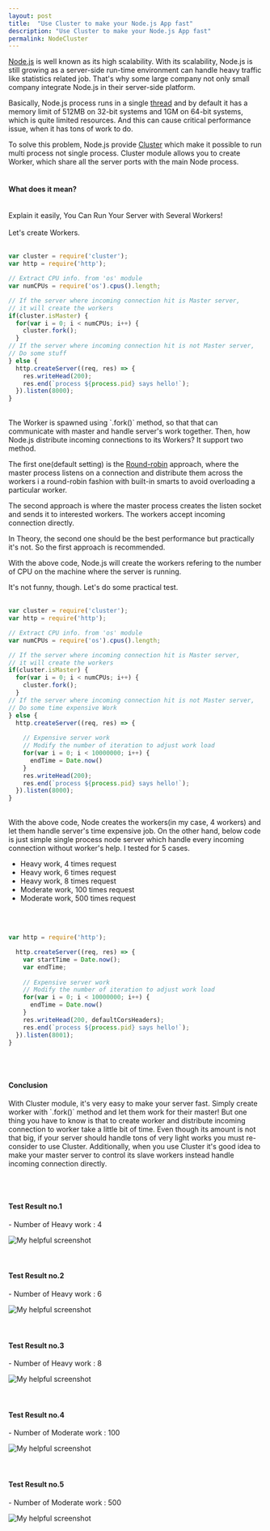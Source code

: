 ```yaml
---
layout: post
title:  "Use Cluster to make your Node.js App fast"
description: "Use Cluster to make your Node.js App fast"
permalink: NodeCluster
---
```


<a href="https://nodejs.org/en/" target="_blank">Node.js</a> is well known as its high scalability. With its scalability, Node.js is still growing as a server-side run-time environment can handle heavy traffic like statistics related job. That's why some large company not only small company integrate Node.js in their server-side platform.

<!--excerpt_separator-->

Basically, Node.js process runs in a single <a href="https://en.wikipedia.org/wiki/Thread_(computing)" target="_blank">thread</a> and by default it has a memory limit of 512MB on 32-bit systems and 1GM on 64-bit systems, which is quite limited resources. And this can cause critical performance issue, when it has tons of work to do.

To solve this problem, Node.js provide <a href="https://nodejs.org/api/cluster.html#cluster_cluster" target="_blank">Cluster</a> which make it possible to run multi process not single process. Cluster module allows you to create Worker, which share all the server ports with the main Node process.
<br>
<br>
<h4>What does it mean? </h4>
<br>
Explain it easily, You Can Run Your Server with Several Workers!
<br>
<br>
Let's create Workers.
<br>
<br>

``` javascript
var cluster = require('cluster');
var http = require('http');

// Extract CPU info. from 'os' module
var numCPUs = require('os').cpus().length;

// If the server where incoming connection hit is Master server,
// it will create the workers
if(cluster.isMaster) {
  for(var i = 0; i < numCPUs; i++) {
    cluster.fork();
  }
// If the server where incoming connection hit is not Master server,
// Do some stuff
} else {
  http.createServer((req, res) => {
    res.writeHead(200);
    res.end(`process ${process.pid} says hello!`);
  }).listen(8000);
}
```
<br>
The Worker is spawned using `.fork()` method, so that that can communicate with master and handle server's work together. Then, how Node.js distribute incoming connections to its Workers? It support two method.

The first one(default setting) is the <a href="https://en.wikipedia.org/wiki/Round-robin_scheduling" target="_blank">Round-robin</a> approach, where the master process listens on a connection and distribute them across the workers i a round-robin fashion with built-in smarts to avoid overloading a particular worker.

The second approach is where the master process creates the listen socket and sends it to interested workers. The workers accept incoming connection directly.

In Theory, the second one should be the best performance but practically it's not. So the first approach is recommended.

With the above code, Node.js will create the workers refering to the number of CPU on the machine where the server is running.

It's not funny, though. Let's do some practical test.
<br>
<br>

``` javascript
var cluster = require('cluster');
var http = require('http');

// Extract CPU info. from 'os' module
var numCPUs = require('os').cpus().length;

// If the server where incoming connection hit is Master server,
// it will create the workers
if(cluster.isMaster) {
  for(var i = 0; i < numCPUs; i++) {
    cluster.fork();
  }
// If the server where incoming connection hit is not Master server,
// Do some time expensive Work
} else {
  http.createServer((req, res) => {
    
    // Expensive server work
    // Modify the number of iteration to adjust work load
    for(var i = 0; i < 10000000; i++) {
      endTime = Date.now()
    }
    res.writeHead(200);
    res.end(`process ${process.pid} says hello!`);
  }).listen(8000);
}
```
<br>
With the above code, Node creates the workers(in my case, 4 workers) and let them handle server's time expensive job. On the other hand, below code is just simple single process node server which handle every incoming connection without worker's help.
I tested for 5 cases. 
<ul>
  <li>Heavy work, 4 times request</li>
  <li>Heavy work, 6 times request</li>
  <li>Heavy work, 8 times request</li>
  <li>Moderate work, 100 times request</li>
  <li>Moderate work, 500 times request</li>
</ul>
<br>
<br>

``` javascript
var http = require('http');

  http.createServer((req, res) => {
    var startTime = Date.now();
    var endTime;
    
    // Expensive server work
    // Modify the number of iteration to adjust work load
    for(var i = 0; i < 10000000; i++) {
      endTime = Date.now()
    }
    res.writeHead(200, defaultCorsHeaders);
    res.end(`process ${process.pid} says hello!`);
  }).listen(8001);
}

```
<br>
<br>
<h4>Conclusion</h4>
<p>
With Cluster module, it's very easy to make your server fast. Simply create worker with `.fork()` method and let them work for their master! But one thing you have to know is that to create worker and distribute incoming connection to worker take a little bit of time. Even though its amount is not that big, if your server should handle tons of very light works you must re-consider to use Cluster. Additionally, when you use Cluster it's good idea to make your master server to control its slave workers instead handle incoming connection directly.
</p>
<br>
<br>
<h4>Test Result no.1</h4>
- Number of Heavy work : 4

![My helpful screenshot](/assets/test.png)
<br>
<br>
<br>

<h4>Test Result no.2</h4>
- Number of Heavy work : 6

![My helpful screenshot](/assets/test2.png)
<br>
<br>
<br>

<h4>Test Result no.3</h4>
- Number of Heavy work : 8

![My helpful screenshot](/assets/test3.png)
<br>
<br>
<br>

<h4>Test Result no.4</h4>
- Number of Moderate work : 100

![My helpful screenshot](/assets/test4.png)
<br>
<br>
<br>

<h4>Test Result no.5</h4>
- Number of Moderate work : 500

![My helpful screenshot](/assets/test5.png)
<br>
<br>
<br>